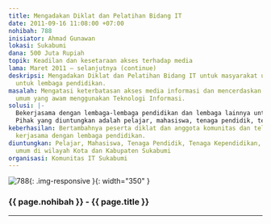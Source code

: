 ```yaml
---
title: Mengadakan Diklat dan Pelatihan Bidang IT
date: 2011-09-16 11:08:00 +07:00
nohibah: 788
inisiator: Ahmad Gunawan
lokasi: Sukabumi
dana: 500 Juta Rupiah
topik: Keadilan dan kesetaraan akses terhadap media
lama: Maret 2011 – selanjutnya (continue)
deskripsi: Mengadakan Diklat dan Pelatihan Bidang IT untuk masyarakat umum, khususnya
  untuk lembaga pendidikan.
masalah: Mengatasi keterbatasan akses media informasi dan mencerdaskan masyarakat
  umum yang awam menggunakan Teknologi Informasi.
solusi: |-
  Bekerjasama dengan lembaga-lembaga pendidikan dan lembaga lainnya untuk mengadakan pelatihan.
  Pihak yang diuntungkan adalah pelajar, mahasiswa, tenaga pendidik, tenaga kependidikan, dan masyarakat umum di wilayah Kota dan Kabupaten Sukabumi.
keberhasilan: Bertambahnya peserta diklat dan anggota komunitas dan telah terjalinnya
  kerjasama dengan lembaga pendidikan.
diuntungkan: Pelajar, Mahasiswa, Tenaga Pendidik, Tenaga Kependidikan, dan masyarakat
  umum di wilayah Kota dan Kabupaten Sukabumi
organisasi: Komunitas IT Sukabumi
---
```


![788](/static/img/hibahcmb/788.png){: .img-responsive }{: width="350" }

### {{ page.nohibah }} - {{ page.title }}

---
